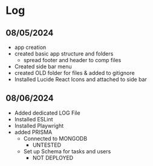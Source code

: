 # Log

## 08/05/2024

- app creation
- created basic app structure and folders
  - spread footer and header to comp files
- Created side bar menu
- created OLD folder for files & added to gitignore
- Installed Lucide React Icons and attached to side bar

## 08/06/2024

- Added dedicated LOG File
- Installed ESLint
- Installed Playwright
- added PRISMA
  - Connected to MONGODB
    - UNTESTED
  - Set up Schema for tasks and users
    - NOT DEPLOYED
